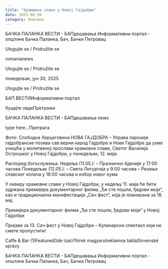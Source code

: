 ```yaml
---
title: "Храмовна слава у Новој Гајдобри"
date: 2025-06-30
category: Општина
---
```


БАЧКА ПАЛАНКА ВЕСТИ - БАПдешавања Информативни портал - општине Бачка Паланка, Бач, Бачки Петровац

Ulogujte se / Pridružite se

romanianews

Ulogujte se / Pridružite se

понедељак, јун 30, 2025

Ulogujte se / Pridružite se

БАП ВЕСТИИнформативни портал

Куцајте овдеПретражи

БАЧКА ПАЛАНКА ВЕСТИ - БАПдешавања news

type here...Претрага

Фото: Слободна Херцеговина
            НОВА ГАЈДОБРА – Управа парохије гајдобранске позива сав верни народ Гајдобре и Нове Гајдобре да узме учешћа у молитвеној прослави храмовне славе, Светог Василија Острошког у Новој Гајдобри, у понедељак, 12. маја.

Распоред богослужења:
Недеља (11.05.):
– Празнично бденије у 17:00 часова
Понедељак (12.05.):
– Света Литургија у 9:00 часова
– Резање славског колача у 18:00 часова и избор новог кума


У оквиру храмовне славе у Новој Гајдобри, у недељу 11. маја ће бити одржана премијера документарног филма „Ђе сте пошли, ђедови моји“, као и традиционална манифестација „Сач фест“, која је планирана за 18. мај.


Премијера документарног филма „Ђе сте пошли, ђедови моји“ у Новој Гајдобри



Пријаве за 13. Сач фест у Новој Гајдобри – Кулинарски спектакл који не смете пропустити!

Caffe & Bar (1)FeaturedGde izaći?hírek magyarulreklamna tablaSlovenské správy

БАЧКА ПАЛАНКА ВЕСТИ - БАПдешавања Информативни портал - општине Бачка Паланка, Бач, Бачки Петровац

